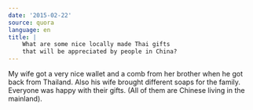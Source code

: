 ```yaml
---
date: '2015-02-22'
source: quora
language: en
title: |
    What are some nice locally made Thai gifts
    that will be appreciated by people in China?
---
```


My wife got a very nice wallet and a comb from her brother when he got
back from Thailand. Also his wife brought different soaps for the
family. Everyone was happy with their gifts. (All of them are Chinese
living in the mainland).
